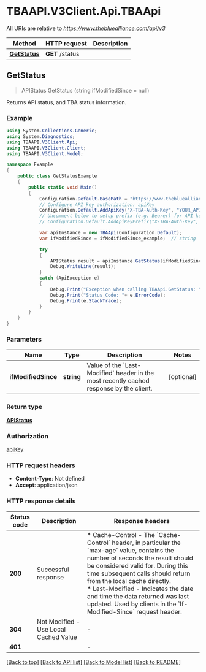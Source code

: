 # TBAAPI.V3Client.Api.TBAApi

All URIs are relative to *https://www.thebluealliance.com/api/v3*

Method | HTTP request | Description
------------- | ------------- | -------------
[**GetStatus**](TBAApi.md#getstatus) | **GET** /status | 



## GetStatus

> APIStatus GetStatus (string ifModifiedSince = null)



Returns API status, and TBA status information.

### Example

```csharp
using System.Collections.Generic;
using System.Diagnostics;
using TBAAPI.V3Client.Api;
using TBAAPI.V3Client.Client;
using TBAAPI.V3Client.Model;

namespace Example
{
    public class GetStatusExample
    {
        public static void Main()
        {
            Configuration.Default.BasePath = "https://www.thebluealliance.com/api/v3";
            // Configure API key authorization: apiKey
            Configuration.Default.AddApiKey("X-TBA-Auth-Key", "YOUR_API_KEY");
            // Uncomment below to setup prefix (e.g. Bearer) for API key, if needed
            // Configuration.Default.AddApiKeyPrefix("X-TBA-Auth-Key", "Bearer");

            var apiInstance = new TBAApi(Configuration.Default);
            var ifModifiedSince = ifModifiedSince_example;  // string | Value of the `Last-Modified` header in the most recently cached response by the client. (optional) 

            try
            {
                APIStatus result = apiInstance.GetStatus(ifModifiedSince);
                Debug.WriteLine(result);
            }
            catch (ApiException e)
            {
                Debug.Print("Exception when calling TBAApi.GetStatus: " + e.Message );
                Debug.Print("Status Code: "+ e.ErrorCode);
                Debug.Print(e.StackTrace);
            }
        }
    }
}
```

### Parameters


Name | Type | Description  | Notes
------------- | ------------- | ------------- | -------------
 **ifModifiedSince** | **string**| Value of the &#x60;Last-Modified&#x60; header in the most recently cached response by the client. | [optional] 

### Return type

[**APIStatus**](APIStatus.md)

### Authorization

[apiKey](../README.md#apiKey)

### HTTP request headers

- **Content-Type**: Not defined
- **Accept**: application/json

### HTTP response details
| Status code | Description | Response headers |
|-------------|-------------|------------------|
| **200** | Successful response |  * Cache-Control - The &#x60;Cache-Control&#x60; header, in particular the &#x60;max-age&#x60; value, contains the number of seconds the result should be considered valid for. During this time subsequent calls should return from the local cache directly. <br>  * Last-Modified - Indicates the date and time the data returned was last updated. Used by clients in the &#x60;If-Modified-Since&#x60; request header. <br>  |
| **304** | Not Modified - Use Local Cached Value |  -  |
| **401** |  |  -  |

[[Back to top]](#)
[[Back to API list]](../README.md#documentation-for-api-endpoints)
[[Back to Model list]](../README.md#documentation-for-models)
[[Back to README]](../README.md)

